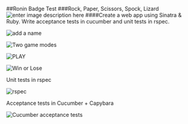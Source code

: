 ##Ronin Badge Test
###Rock, Paper, Scissors, Spock, Lizard
![enter image description here](https://pbs.twimg.com/media/BzBXj1uIIAABtlq.jpg)
####Create a web app using Sinatra & Ruby.  Write acceptance tests in cucumber and unit tests in rspec.

![add a name](https://lh4.googleusercontent.com/-cPICyX58rTk/VDGJu-jMuAI/AAAAAAAAEKk/llloTqAso0g/w788-h1178-no/01.jpg)

![Two game modes](https://lh5.googleusercontent.com/-WqBw_J0-SiY/VDGJu0tziEI/AAAAAAAAEKY/FGDIoff36LA/w786-h1178-no/02.jpg)

![PLAY](https://lh6.googleusercontent.com/-jNFmNU6SVqM/VDGJusuOtII/AAAAAAAAEKc/At4Lff7aD8g/w790-h1178-no/03.jpg)

![Win or Lose](https://lh4.googleusercontent.com/-QMpHamVZCPM/VDGJvKTzHeI/AAAAAAAAEKU/uiXphebia-s/w786-h1178-no/04.jpg)

Unit tests in rspec

![rspec](https://lh6.googleusercontent.com/-ezkj8cI3Hxc/VDGJvgBopUI/AAAAAAAAEKQ/ZkatLCpsnTc/w1916-h268-no/rspec.jpg)

Acceptance tests in Cucumber + Capybara

![Cucumber acceptance tests](https://lh6.googleusercontent.com/-RhNfvTuo_EU/VDGJvumN96I/AAAAAAAAEKM/xo-2TIMcG2A/w1832-h484-no/cucumber.jpg)